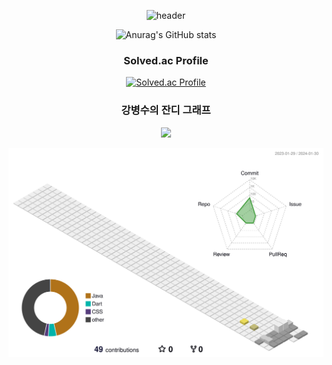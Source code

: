 <div align="center">
  
![header](https://capsule-render.vercel.app/api?type=waving&color=timeAuto&text=KBSOO)
</div>

<div align="center">
  
![Anurag's GitHub stats](https://github-readme-stats.vercel.app/api?username=Kbyungs&show_icons=true&theme=transparent)
</div>

<div align="center">
  <h3>Solved.ac Profile</h3>
  
  [![Solved.ac Profile](http://mazassumnida.wtf/api/v2/generate_badge?boj=jasonkbs)](https://solved.ac/jasonkbs/)
</div>

<div align="center">
  <h3 padding-top ="3000px">강병수의 잔디 그래프</h3>
  <img src="https://ghchart.rshah.org/Kbyungs" />

  ![](profile-3d-contrib/profile-season-animate.svg)
</div>
